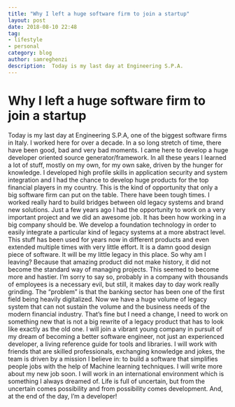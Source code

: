 ```yaml
---
title: "Why I left a huge software firm to join a startup"
layout: post
date: 2018-08-10 22:48
tag:
- lifestyle
- personal
category: blog
author: samreghenzi
description:  Today is my last day at Engineering S.P.A.
---
```


# Why I left a huge software firm to join a startup



Today is my last day at Engineering S.P.A, one of the biggest software firms in Italy. I worked here for over a decade. In a so long stretch of time, there have been good, bad and very bad moments. I came here to develop a huge developer oriented source generator/framework. In all these years I learned a lot of stuff, mostly on my own, for my own sake, driven by the hunger for knowledge. I developed high profile skills in application security and system integration and I had the chance to develop huge products for the top financial players in my country. This is the kind of opportunity that only a big software firm can put on the table. There have been tough times. I worked really hard to build bridges between old legacy systems and brand new solutions. Just a few years ago I had the opportunity to work on a very important project and we did an awesome job. It has been how working in a big company should be. We develop a foundation technology in order to easily integrate a particular kind of legacy systems at a more abstract level. This stuff has been used for years now in different products and even extended multiple times with very little effort. It is a damn good design piece of software. It will be my little legacy in this place. So why am I leaving? Because that amazing product did not make history, it did not become the standard way of managing projects. This seemed to become more and hastier. I’m sorry to say so, probably in a company with thousands of employees is a necessary evil, but still, it makes day to day work really grinding. The “problem” is that the banking sector has been one of the first field being heavily digitalized. Now we have a huge volume of legacy system that can not sustain the volume and the business needs of the modern financial industry. That’s fine but I need a change, I need to work on something new that is not a big rewrite of a legacy product that has to look like exactly as the old one. I will join a vibrant young company in pursuit of my dream of becoming a better software engineer, not just an experienced developer, a living reference guide for tools and libraries. I will work with friends that are skilled professionals, exchanging knowledge and jokes, the team is driven by a mission I believe in: to build a software that simplifies people jobs with the help of Machine learning techniques. I will write more about my new job soon. I will work in an international environment which is something I always dreamed of. Life is full of uncertain, but from the uncertain comes possibility and from possibility comes development. And, at the end of the day, I’m a developer!
